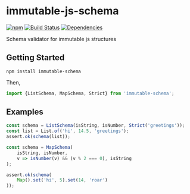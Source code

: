 # immutable-js-schema

[![npm](https://img.shields.io/npm/v/immutable-schema.svg)](https://www.npmjs.com/package/immutable-schema)
[![Build Status](https://travis-ci.org/duckpunch/immutable-js-schema.svg)](https://travis-ci.org/duckpunch/immutable-js-schema)
[![Dependencies](https://david-dm.org/duckpunch/immutable-js-schema.svg)](https://david-dm.org/duckpunch/immutable-js-schema)

Schema validator for immutable js structures

## Getting Started

`npm install immutable-schema`

Then,

```javascript
import {ListSchema, MapSchema, Strict} from 'immutable-schema';
```

## Examples

```javascript
const schema = ListSchema(isString, isNumber, Strict('greetings'));
const list = List.of('hi', 14.5, 'greetings');
assert.ok(schema(list));
```

```javascript
const schema = MapSchema(
    isString, isNumber,
    v => isNumber(v) && (v % 2 === 0), isString
);

assert.ok(schema(
    Map().set('hi', 5).set(14, 'roar')
));
```
